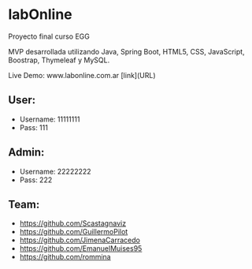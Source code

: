 # labOnline
<p>Proyecto final curso EGG</p>
<p>MVP desarrollada utilizando Java, Spring Boot, HTML5, CSS, JavaScript, Boostrap, Thymeleaf y MySQL.</p>
Live Demo: www.labonline.com.ar 
[link](URL)

## User:
- Username: 11111111
- Pass: 111


## Admin:
- Username: 22222222
- Pass: 222


## Team:
- https://github.com/Scastagnaviz
- https://github.com/GuillermoPilot
- https://github.com/JimenaCarracedo
- https://github.com/EmanuelMuises95
- https://github.com/rommina
